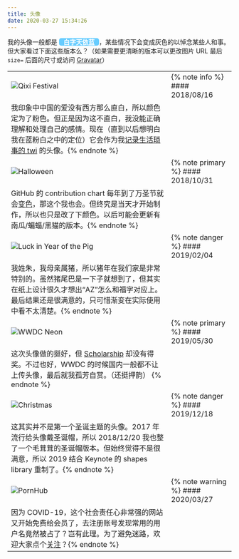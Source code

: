 ```yaml
---
title: 头像
date: 2020-03-27 15:34:26
---
```


我的头像一般都是 <strong style="color:white;background-color:#66ccff;border-radius:5px;padding:0 10px;">白字天依蓝</strong>，某些情况下会变成灰色的以悼念某些人和事。但大家看过下面这些版本么？（如果需要更清晰的版本可以更改图片 URL 最后 `size=` 后面的尺寸或访问 [Gravatar](gravatar.com/apollonyan)）

<!-- 2018/4/17 Rainbow, doesn't look good. so maybe checkback later -->

|||
| -- | -- |
| ![Qixi Festival](http://1.gravatar.com/userimage/102369060/7a4e6483b100f709b2f946efac552807?size=200) | {% note info %} #### 2018/08/16 | 七夕
我印象中中国的爱没有西方那么直白，所以颜色定为了粉色。但正是因为这不直白，我没能正确理解和处理自己的感情。现在（直到以后想明白我在蓝粉白之中的定位）它会作为我[记录生活琐事的 twi](https://twitter.com/apollozhu_) 的头像。{% endnote %} |
| ![Halloween](http://0.gravatar.com/userimage/102369060/9cd71fbab01a73f61d87c4c2deb7ffc2?size=200) | {% note primary %} #### 2018/10/31 | Halloween
GitHub 的 contribution chart 每年到了万圣节就会[变色](https://github.com/jasonlong/isometric-contributions/issues/65)，那这个我也会。但终究是当天才开始制作，所以也只是改了下颜色。以后可能会更新有南瓜/蝙蝠/黑猫的版本。{% endnote %} |
| ![Luck in Year of the Pig](http://0.gravatar.com/userimage/102369060/1f3a207839546b73b8510862b4a724c2?size=200) | {% note danger %} #### 2019/02/04 | 猪年福dao了
我姓朱，我母亲属猪，所以猪年在我们家是非常特别的。虽然猪尾巴是一下子就想到了，但其实在纸上设计很久才想出“AZ”怎么和福字对应上。最后结果还是很满意的，只可惜渐变在实际使用中看不太清楚。{% endnote %} |
| ![WWDC Neon](http://2.gravatar.com/userimage/102369060/e6ee18c8271a2308eb6d923afcff4fa3?size=200) | {% note primary %} #### 2019/05/30 | WWDC19
这次头像做的挺好，但 [Scholarship](https://developer.apple.com/wwdc19/scholarships/) 却没有得奖。不过也好，WWDC 的时候国内一般都不让上传头像，最后就我孤芳自赏。（还挺押韵） {% endnote %} |
| ![Christmas](http://0.gravatar.com/userimage/102369060/05c1c03e86fc67e97254865522bd104a?size=200)| {% note danger %} #### 2019/12/18 | Christmas
这其实并不是第一个圣诞主题的头像。2017 年流行给头像戴圣诞帽，所以 2018/12/20 我也整了一个毛茸茸的圣诞帽版本。但始终觉得不是很满意，所以 2019 结合 Keynote 的 shapes library 重制了。{% endnote %} |
| ![PornHub](http://2.gravatar.com/userimage/102369060/063cf9527b3b92f822e5a4d37576681b?size=200)| {% note warning %} #### 2020/03/27 | Stayhome hub
因为 COVID-19，这个社会责任心非常强的网站又开始免费给会员了，去注册账号发现常用的用户名竟然被占了？岂有此理。为了避免迷路，欢迎大家点个[关注](https://www.pornhub.com/users/apollonyan)？{% endnote %} |
